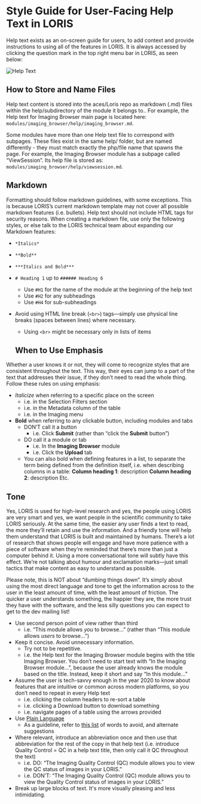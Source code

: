 # Style Guide for User-Facing Help Text in LORIS

Help text exists as an on-screen guide for users, to add context and provide instructions to using all of the features in LORIS. It is always accessed by clicking the question mark in the top right menu bar in LORIS, as seen below:

![Help Text](/images/helptext.png)

## How to Store and Name Files

Help text content is stored into the aces/Loris repo as markdown (.md) files within the help/subdirectory of the module it belongs to.. For example, the Help text for Imaging Browser main page is located here: `modules/imaging_browser/help/imaging_browser.md`. 

Some modules have more than one Help text file to correspond with subpages. These files exist in the same help/ folder, but are named differently - they must match exactly the php/file name that spawns the page. For example, the Imaging Browser module has a subpage called “ViewSession”. Its help file is stored as: `modules/imaging_browser/help/viewsession.md`. 

## Markdown

Formatting should follow markdown guidelines, with some exceptions. This is because LORIS’s current markdown template may not cover all possible markdown features (i.e. bullets). Help text should not include HTML tags for security reasons. When creating a markdown file, use only the following styles, or else talk to the LORIS technical team about expanding our Markdown features:

* `*Italics*`
* `**Bold**`
* `***Italics and Bold***`
* `# Heading 1` up to `###### Heading 6`
  * Use `#H1` for the name of the module at the beginning of the help text
  * Use `#H2` for any subheadings
  * Use `#H4` for sub-subheadings
* Avoid using HTML line break (`<br>`) tags—simply use physical line breaks (spaces between lines) where necessary. 
  * Using `<br>` might be necessary only in lists of items
  
  ## When to Use Emphasis
  
Whether a user knows it or not, they will come to recognize styles that are consistent throughout the text. This way, their eyes can jump to a part of the text that addresses their issue, if they don’t need to read the whole thing. Follow these rules on using emphasis:

* *Italicize* when referring to a specific place on the screen
  * i.e. in the Selection Filters section
  * i.e. in the Metadata column of the table
  * i.e. in the Imaging menu
* **Bold** when referring to any clickable button, including modules and tabs
  * DON’T call it a button
    * i.e. Click **Submit** (rather than “click the **Submit** button”)
  * DO call it a module or tab
    * i.e. In the **Imaging Browser** module
    * i.e. Click the **Upload** tab
  * You can also bold when defining features in a list, to separate the term being defined from the definition itself, i.e. when describing columns in a table:
     **Column heading 1**: description
     **Column heading 2**: description
     Etc.
     
## Tone

Yes, LORIS is used for high-level research and yes, the people using LORIS are very smart and yes, we want people in the scientific community to take LORIS seriously. At the same time, the easier any user finds a text to read, the more they’ll retain and use the information. And a friendly tone will help them understand that LORIS is built and maintained by humans. There’s a lot of research that shows people will engage and have more patience with a piece of software when they’re reminded that there’s more than just a computer behind it. Using a more conversational tone will subtly have this effect. We’re not talking about humour and exclamation marks—just small tactics that make content as easy to understand as possible.

Please note, this is NOT about “dumbing things down”. It’s simply about using the most direct language and tone to get the information across to the user in the least amount of time, with the least amount of friction. The quicker a user understands something, the happier they are, the more trust they have with the software, and the less silly questions you can expect to get to the dev mailing list! 

* Use second person point of view rather than third
  * i.e. “This module allows *you* to browse…” (rather than “This module allows *users* to browse…”)
* Keep it concise. Avoid unnecessary information.
  * Try not to be repetitive. 
  * i.e. the Help text for the Imaging Browser module begins with the title Imaging Browser. You don’t need to start text with “In the Imaging Browser module...”, because the user already knows the module based on the title. Instead, keep it short and say “In this module…”
* Assume the user is tech-savvy enough in the year 2020 to know about features that are intuitive or common across modern platforms, so you don’t need to repeat in every Help text
  * i.e. clicking the column headers to re-sort a table
  * i.e. clicking a Download button to download something
  * i.e. navigate pages of a table using the arrows provided
* Use [Plain Language](https://www.plainlanguage.gov/resources/articles/elements-of-plain-language/)
  * As a guideline, refer to [this list](https://www.plainlanguage.gov/guidelines/words/use-simple-words-phrases/) of words to avoid, and alternate suggestions 
* Where relevant, introduce an abbreviation once and then use that abbreviation for the rest of the copy in that help text (i.e. introduce Quality Control = QC in a help text title, then only call it QC throughout the text)
  * i.e. DO: “The Imaging Quality Control (QC) module allows you to view the QC status of images in your LORIS.”
  * i.e. DON’T: “The Imaging Quality Control (QC) module allows you to view the Quality Control status of images in your LORIS.”
* Break up large blocks of text. It's more visually pleasing and less intimidating. 
